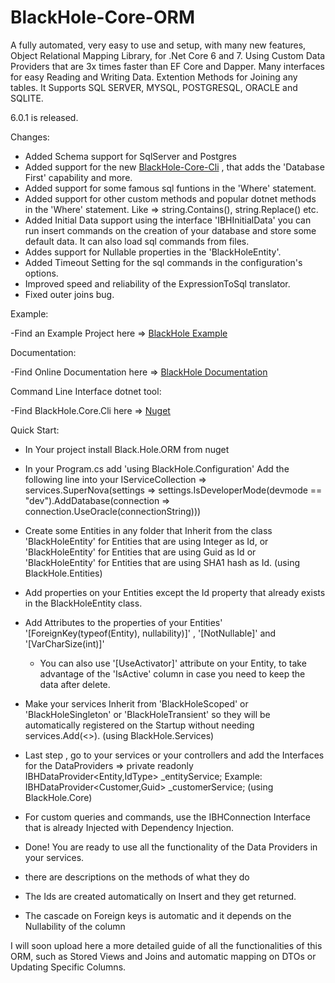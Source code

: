 # BlackHole-Core-ORM
A fully automated, very easy to use and setup, with many new features, Object Relational Mapping Library, for .Net Core 6 and 7. Using Custom Data Providers that are 3x times faster than EF Core and Dapper. Many interfaces for easy Reading and Writing Data. Extention Methods for Joining any tables.
It Supports SQL SERVER, MYSQL, POSTGRESQL, ORACLE and SQLITE.

6.0.1  is released.

Changes:
- Added Schema support for SqlServer and Postgres
- Added support for the new [BlackHole-Core-Cli](https://github.com/Mikarsoft/BlackHole-Core-Cli) , that adds the 'Database First' capability and more.
- Added support for some famous sql funtions in the 'Where' statement.
- Added support for other custom methods and popular dotnet methods in the 'Where' statement. Like => string.Contains(), string.Replace() etc.
- Added Initial Data support using the interface 'IBHInitialData' you can run insert commands on the creation of your database and store some default data. It can also load sql commands from files.
- Addes support for Nullable properties in the 'BlackHoleEntity'.
- Added Timeout Setting for the sql commands in the configuration's options.
- Improved speed and reliability of the ExpressionToSql translator.
- Fixed outer joins bug.


Example:

 -Find an Example Project here => [BlackHole Example](https://github.com/Mikarsoft/BlackHole-Example-Project)
 
Documentation:

 -Find Online Documentation here => [BlackHole Documentation](https://mikarsoft.com/BHDocumentation/index.html)

Command Line Interface dotnet tool:

 -Find BlackHole.Core.Cli here => [Nuget](https://www.nuget.org/packages/BlackHole.Core.Cli)

Quick Start:

- In Your project install Black.Hole.ORM from nuget

- In your Program.cs add 'using BlackHole.Configuration'
  Add the following line into your IServiceCollection =>
    services.SuperNova(settings => settings.IsDeveloperMode(devmode == "dev").AddDatabase(connection => connection.UseOracle(connectionString)))

- Create some Entities in any folder that Inherit from the class 'BlackHoleEntity<int>' for Entities that are using Integer as Id,
  or 'BlackHoleEntity<Guid>' for Entities that are using Guid as Id
  or 'BlackHoleEntity<string>' for Entities that are using SHA1 hash as Id. (using BlackHole.Entities)

- Add properties on your Entities except the Id property that already exists in the BlackHoleEntity class.

- Add Attributes to the properties of your Entities' 
  '[ForeignKey(typeof(Entity), nullability)]' , '[NotNullable]' and '[VarCharSize(int)]'
  * You can also use '[UseActivator]' attribute on your Entity, to take advantage of the 'IsActive' column in case you need to keep the
  data after delete.

- Make your services Inherit from 'BlackHoleScoped' or 'BlackHoleSingleton' or 'BlackHoleTransient' so they will be automatically
  registered on the Startup without needing services.Add(<>). (using BlackHole.Services)
  
 - Last step , go to your services or your controllers and add the Interfaces for the DataProviders =>
  private readonly IBHDataProvider<Entity,IdType> _entityService;
  Example: IBHDataProvider<Customer,Guid> _customerService; (using BlackHole.Core)
 
 - For custom queries and commands, use the IBHConnection Interface that is already Injected with Dependency Injection.
  
 - Done! You are ready to use all the functionality of the Data Providers in your services.
  * there are descriptions on the methods of what they do
   
   * The Ids are created automatically on Insert and they get returned.
   * The cascade on Foreign keys is automatic and it depends on the Nullability of the column
   
 I will soon upload here a more detailed guide of all the functionalities of this ORM, such as Stored Views and Joins
 and automatic mapping on DTOs or Updating Specific Columns.
